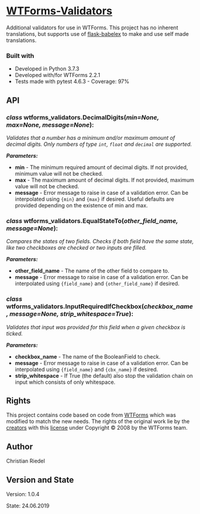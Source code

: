 # [WTForms-Validators](https://github.com/Cielquan/WTForms-Validators)

Additional validators for use in WTForms. This project has no inherent translations, but supports use of 
[flask-babelex](https://github.com/mrjoes/flask-babelex/) to make and use self made translations.

### Built with
* Developed in Python 3.7.3
* Developed with/for WTForms 2.2.1
* Tests made with pytest 4.6.3 - Coverage: 97%

## API

### *class* **wtforms_validators.DecimalDigits**(*min=None, max=None, message=None*):

*Validates that a number has a minimum and/or maximum amount of decimal digits.*
*Only numbers of type `int`, `float` and `decimal` are supported.*

***Parameters:***
* **min** - The minimum required amount of decimal digits. If not provided, minimum value will not be checked.
* **max** - The maximum amount of decimal digits. If not provided, maximum value will not be checked.
* **message** - Error message to raise in case of a validation error. Can be interpolated using `{min}` and `{max}` 
if desired. Useful defaults are provided depending on the existence of min and max. 

### *class* **wtforms_validators.EqualStateTo**(*other_field_name, message=None*):

*Compares the states of two fields.*
*Checks if both field have the same state, like two checkboxes are checked or two inputs are filled.*

***Parameters:***
* **other_field_name** - The name of the other field to compare to.
* **message** - Error message to raise in case of a validation error. Can be interpolated using `{field_name}` 
and `{other_field_name}` if desired.

### *class* **wtforms_validators.InputRequiredIfCheckbox**(*checkbox_name, message=None, strip_whitespace=True*):

*Validates that input was provided for this field when a given checkbox is ticked.*

***Parameters:***
* **checkbox_name** - The name of the BooleanField to check.
* **message** - Error message to raise in case of a validation error. Can be interpolated using `{field_name}` 
and `{cbx_name}` if desired.
* **strip_whitespace** - If True (the default) also stop the validation chain on input which consists of 
only whitespace.

## Rights
This project contains code based on code from [WTForms](https://github.com/wtforms/wtforms) which was modified to 
match the new needs. The rights of the original work lie by the [creators](https://github.com/wtforms) with this 
[license](https://github.com/wtforms/wtforms/blob/master/LICENSE.rst) under Copyright © 2008 by the WTForms team.

## Author
Christian Riedel

## Version and State
Version: 1.0.4

State: 24.06.2019
